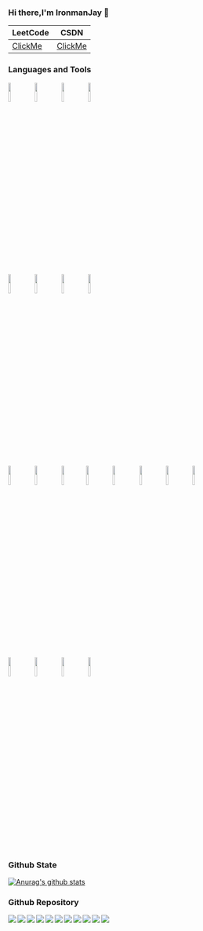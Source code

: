 ### Hi there,I'm IronmanJay 👋
| LeetCode  |CSDN |
| ----  | --- |
| [ClickMe](https://leetcode-cn.com/u/ironmanjay/)|[ClickMe](https://me.csdn.net/IronmanJay)|

### Languages and Tools
<p>  
  <!-- Your languages and tools. Be careful with the alignment. 
  You can use this sites to get logos: https://www.vectorlogo.zone or https://simpleicons.org/
  -->
  <code><img width="10%" src="https://www.vectorlogo.zone/logos/java/java-ar21.svg"></code>
  <code><img width="10%" src="https://www.vectorlogo.zone/logos/python/python-horizontal.svg"></code>
  <code><img width="10%" src="https://www.vectorlogo.zone/logos/scala-lang/scala-lang-ar21.svg"></code>
  <code><img width="10%" src="https://www.vectorlogo.zone/logos/javascript/javascript-ar21.svg"></code>
  <br />
  <code><img width="10%" src="https://www.vectorlogo.zone/logos/apache_hadoop/apache_hadoop-ar21.svg"></code>
  <code><img width="10%" src="https://www.vectorlogo.zone/logos/apache_spark/apache_spark-ar21.svg"></code>
  <code><img width="10%" src="https://www.vectorlogo.zone/logos/apache_flink/apache_flink-ar21.svg"></code>
  <code><img width="10%" src="https://www.vectorlogo.zone/logos/apache_storm/apache_storm-ar21.svgg"></code>
  <br />
  <code><img width="10%" src="https://www.vectorlogo.zone/logos/apache_hive/apache_hive-ar21.svg"></code>
  <code><img width="10%" src="https://www.vectorlogo.zone/logos/apache_kafka/apache_kafka-ar21.svg"></code>
  <code><img width="10%" src="https://www.vectorlogo.zone/logos/apache_zookeeper/apache_zookeeper-ar21.svg"></code
  <code><img width="10%" src="https://www.vectorlogo.zone/logos/docker/docker-ar21.svg"></code
  <br />
  <code><img width="10%" src="https://www.vectorlogo.zone/logos/springio/springio-ar21.svg"></code>
  <code><img width="10%" src="https://www.vectorlogo.zone/logos/apache_tomcat/apache_tomcat-ar21.svg"></code>
  <code><img width="10%" src="https://www.vectorlogo.zone/logos/djangoproject/djangoproject-ar21.svg"></code>
  <code><img width="10%" src="https://www.vectorlogo.zone/logos/centos/centos-ar21.svg"></code>
  <br />
  <code><img width="10%" src="https://www.vectorlogo.zone/logos/numpy/numpy-ar21.svg"></code>
  <code><img width="10%" src="https://www.vectorlogo.zone/logos/usepanda/usepanda-ar21.svg"></code>
  <code><img width="10%" src="https://www.vectorlogo.zone/logos/mysql/mysql-ar21.svg"></code>
  <code><img width="10%" src="https://www.vectorlogo.zone/logos/redis/redis-ar21.svg"></code>
</p>

### Github State
[![Anurag's github stats](https://github-readme-stats.vercel.app/api?username=IronmanJay)](https://github.com/IronmanJay/github-readme-stats)

### Github Repository
<a href="https://github.com/IronmanJay/UserBehaviorAnalysis">
  <img align="left" src="https://github-readme-stats.anuraghazra1.vercel.app/api/pin/?username=IronmanJay&repo=UserBehaviorAnalysis&show_icons=true&title_color=fff&icon_color=79ff97&text_color=9f9f9f&bg_color=151515" />
</a>

<a href="https://github.com/IronmanJay/DailyFresh">
  <img align="left" src="https://github-readme-stats.anuraghazra1.vercel.app/api/pin/?username=IronmanJay&repo=DailyFresh&show_icons=true&title_color=fff&icon_color=79ff97&text_color=9f9f9f&bg_color=151515" />
</a>

<a href="https://github.com/IronmanJay/MovieRecommendSystem">
  <img align="left" src="https://github-readme-stats.anuraghazra1.vercel.app/api/pin/?username=IronmanJay&repo=MovieRecommendSystem&show_icons=true&title_color=fff&icon_color=79ff97&text_color=9f9f9f&bg_color=151515" />
</a>

<a href="https://github.com/IronmanJay/E-CommerceWarehouse">
  <img align="left" src="https://github-readme-stats.anuraghazra1.vercel.app/api/pin/?username=IronmanJay&repo=E-CommerceWarehouse&show_icons=true&title_color=fff&icon_color=79ff97&text_color=9f9f9f&bg_color=151515" />
</a>

<a href="https://github.com/IronmanJay/TelecomCustomerService">
  <img align="left" src="https://github-readme-stats.anuraghazra1.vercel.app/api/pin/?username=IronmanJay&repo=TelecomCustomerService&show_icons=true&title_color=fff&icon_color=79ff97&text_color=9f9f9f&bg_color=151515" />
</a>

<a href="https://github.com/IronmanJay/ECommerceRecommendSystem">
  <img align="left" src="https://github-readme-stats.anuraghazra1.vercel.app/api/pin/?username=IronmanJay&repo=ECommerceRecommendSystem&show_icons=true&title_color=fff&icon_color=79ff97&text_color=9f9f9f&bg_color=151515" />
</a>

<a href="https://github.com/IronmanJay/Java_Project">
  <img align="left" src="https://github-readme-stats.anuraghazra1.vercel.app/api/pin/?username=IronmanJay&repo=Java_Project&show_icons=true&title_color=fff&icon_color=79ff97&text_color=9f9f9f&bg_color=151515" />
</a>

<a href="https://github.com/IronmanJay/LeetCode">
  <img align="left" src="https://github-readme-stats.anuraghazra1.vercel.app/api/pin/?username=IronmanJay&repo=LeetCode&show_icons=true&title_color=fff&icon_color=79ff97&text_color=9f9f9f&bg_color=151515" />
</a>

<a href="https://github.com/IronmanJay/Python_Project">
  <img align="left" src="https://github-readme-stats.anuraghazra1.vercel.app/api/pin/?username=IronmanJay&repo=Python_Project&show_icons=true&title_color=fff&icon_color=79ff97&text_color=9f9f9f&bg_color=151515" />
</a>

<a href="https://github.com/IronmanJay/C_Code">
  <img align="left" src="https://github-readme-stats.anuraghazra1.vercel.app/api/pin/?username=IronmanJay&repo=C_Code&show_icons=true&title_color=fff&icon_color=79ff97&text_color=9f9f9f&bg_color=151515" />
</a>

<a href="https://github.com/IronmanJay/Scala_Project">
  <img align="left" src="https://github-readme-stats.anuraghazra1.vercel.app/api/pin/?username=IronmanJay&repo=Scala_Project&show_icons=true&title_color=fff&icon_color=79ff97&text_color=9f9f9f&bg_color=151515" />
</a>

